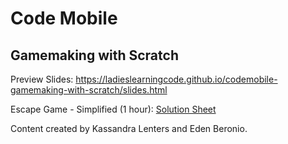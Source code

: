 # Code Mobile
## Gamemaking with Scratch

Preview Slides: https://ladieslearningcode.github.io/codemobile-gamemaking-with-scratch/slides.html

Escape Game - Simplified (1 hour): <a href="https://docs.google.com/document/d/1wYOQ-OcaKxYpzc3myC1MWzan-vPKda642PuX4XYUZao/edit?usp=sharing">Solution Sheet</a>

Content created by Kassandra Lenters and Eden Beronio.
